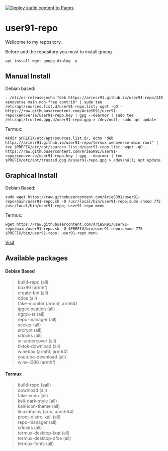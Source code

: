 [![Deploy static content to Pages](https://github.com/ArieSR91/user91-repo/actions/workflows/static.yml/badge.svg?branch=xenoverse&event=deployment_status)](https://github.com/ArieSR91/user91-repo/actions/workflows/static.yml)
# user91-repo
Wellcome to my repository.

Before add the repository you must to install gnupg
```
apt install wget gnupg dialog -y
```
## Manual Install
Debian based:
```
. /etc/os-release;echo "deb https://ariesr91.github.io/user91-repo/$ID xenoverse main non-free contrib" | sudo tee /etc/apt/sources.list.d/user91-repo.list; wget -qO - https://raw.githubusercontent.com/ArieSR91/user91-repo/xenoverse/user91-repo.key | gpg --dearmor | sudo tee /etc/apt/trusted.gpg.d/user91-repo.gpg > /dev/null; sudo apt update
```
Termux:
```
mkdir $PREFIX/etc/apt/sources.list.d/; echo "deb https://ariesr91.github.io/user91-repo/termux xenoverse main root" | tee $PREFIX/etc/apt/sources.list.d/user91-repo.list; wget -qO - https://raw.githubusercontent.com/ArieSR91/user91-repo/xenoverse/user91-repo.key | gpg --dearmor | tee $PREFIX/etc/apt/trusted.gpg.d/user91-repo.gpg > /dev/null; apt update
```
## Graphical Install
Debian Based:
```
sudo wget https://raw.githubusercontent.com/ArieSR91/user91-repo/main/user91-repo.sh -O /usr/local/bin/user91-repo;sudo chmod 775 /usr/local/bin/user91-repo; user91-repo menu
```
Termux:
```
wget https://raw.githubusercontent.com/ArieSR91/user91-repo/main/user91-repo.sh -O $PREFIX/bin/user91-repo;chmod 775 $PREFIX/bin/user91-repo; user91-repo menu
```
[Visit](https://ariesr91.github.io/user91-repo/)
## Available packages
#### Debian Based
> build-repo (all) \
box86 (armhf) \
create-bin (all) \
ddos (all) \
fake-monitor (armhf, arm64) \
ipgeolocation (all) \
ngrok-sr (all) \
repo-manager (all) \
seeker (all) \
srcrypt (all) \
srlocks (all) \
sr-undercover (all) \
tiktok-download (all) \
winebox (armhf, arm64) \
youtube-download (all) \
> wine-i386 (armhf) 
#### Termux
> build-repo (aall) \
download (all) \
fake-sudo (all) \
kali-dark-style (all) \
kali-icon-theme (all) \
linuxdeploy (arm, aarch64) \
proot-distro-kali (all) \
repo-manager (all) \
srlocks (all) \
termux-desktop-lxqt (all) \
termux-desktop-xfce (all) \
>termux-fonts (all) 
